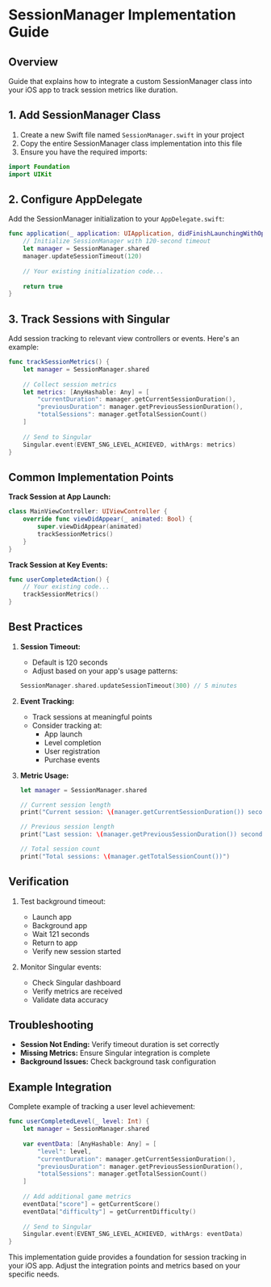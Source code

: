 # SessionManager Implementation Guide

## Overview
Guide that explains how to integrate a custom SessionManager class into your iOS app to track session metrics like duration.

## 1. Add SessionManager Class

1. Create a new Swift file named `SessionManager.swift` in your project
2. Copy the entire SessionManager class implementation into this file
3. Ensure you have the required imports:
```swift
import Foundation
import UIKit
```

## 2. Configure AppDelegate

Add the SessionManager initialization to your `AppDelegate.swift`:

```swift
func application(_ application: UIApplication, didFinishLaunchingWithOptions launchOptions: [UIApplication.LaunchOptionsKey: Any]?) -> Bool {
    // Initialize SessionManager with 120-second timeout
    let manager = SessionManager.shared
    manager.updateSessionTimeout(120)
    
    // Your existing initialization code...
    
    return true
}
```

## 3. Track Sessions with Singular

Add session tracking to relevant view controllers or events. Here's an example:

```swift
func trackSessionMetrics() {
    let manager = SessionManager.shared
    
    // Collect session metrics
    let metrics: [AnyHashable: Any] = [
        "currentDuration": manager.getCurrentSessionDuration(),
        "previousDuration": manager.getPreviousSessionDuration(),
        "totalSessions": manager.getTotalSessionCount()
    ]
    
    // Send to Singular
    Singular.event(EVENT_SNG_LEVEL_ACHIEVED, withArgs: metrics)
}
```

## Common Implementation Points

**Track Session at App Launch:**
```swift
class MainViewController: UIViewController {
    override func viewDidAppear(_ animated: Bool) {
        super.viewDidAppear(animated)
        trackSessionMetrics()
    }
}
```

**Track Session at Key Events:**
```swift
func userCompletedAction() {
    // Your existing code...
    trackSessionMetrics()
}
```

## Best Practices

1. **Session Timeout:**
   - Default is 120 seconds
   - Adjust based on your app's usage patterns:
   ```swift
   SessionManager.shared.updateSessionTimeout(300) // 5 minutes
   ```

2. **Event Tracking:**
   - Track sessions at meaningful points
   - Consider tracking at:
     - App launch
     - Level completion
     - User registration
     - Purchase events

3. **Metric Usage:**
   ```swift
   let manager = SessionManager.shared
   
   // Current session length
   print("Current session: \(manager.getCurrentSessionDuration()) seconds")
   
   // Previous session length
   print("Last session: \(manager.getPreviousSessionDuration()) seconds")
   
   // Total session count
   print("Total sessions: \(manager.getTotalSessionCount())")
   ```

## Verification

1. Test background timeout:
   - Launch app
   - Background app
   - Wait 121 seconds
   - Return to app
   - Verify new session started

2. Monitor Singular events:
   - Check Singular dashboard
   - Verify metrics are received
   - Validate data accuracy

## Troubleshooting

- **Session Not Ending:** Verify timeout duration is set correctly
- **Missing Metrics:** Ensure Singular integration is complete
- **Background Issues:** Check background task configuration

## Example Integration

Complete example of tracking a user level achievement:

```swift
func userCompletedLevel(_ level: Int) {
    let manager = SessionManager.shared
    
    var eventData: [AnyHashable: Any] = [
        "level": level,
        "currentDuration": manager.getCurrentSessionDuration(),
        "previousDuration": manager.getPreviousSessionDuration(),
        "totalSessions": manager.getTotalSessionCount()
    ]
    
    // Add additional game metrics
    eventData["score"] = getCurrentScore()
    eventData["difficulty"] = getCurrentDifficulty()
    
    // Send to Singular
    Singular.event(EVENT_SNG_LEVEL_ACHIEVED, withArgs: eventData)
}
```

This implementation guide provides a foundation for session tracking in your iOS app. Adjust the integration points and metrics based on your specific needs.

